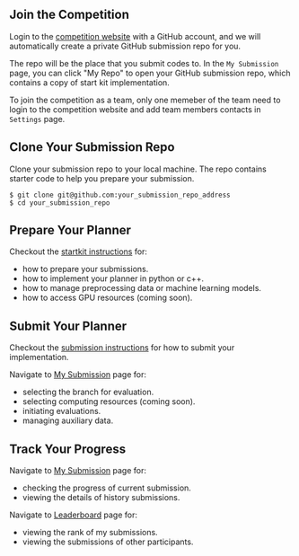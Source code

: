 ## Join the Competition

Login to the [competition website](http://www.leagueofrobotrunners.org/submission) with a GitHub account, and we will automatically create a private GitHub submission repo for you.

The repo will be the place that you submit codes to. In the `My Submission` page, you can click "My Repo" to open your GitHub submission repo, which contains a copy of start kit implementation.

To join the competition as a team, only one memeber of the team need to login to the competition website and add team members contacts in `Settings` page.

## Clone Your Submission Repo

Clone your submission repo to your local machine. The repo contains starter code to help you prepare your submission.

```
$ git clone git@github.com:your_submission_repo_address
$ cd your_submission_repo
```

## Prepare Your Planner
Checkout the [startkit instructions](https://github.com/MAPF-Competition/Start-Kit/blob/main/README.md) for:
- how to prepare your submissions.
- how to implement your planner in python or c++.
- how to manage preprocessing data or machine learning models.
- how to access GPU resources (coming soon).

## Submit Your Planner
Checkout the [submission instructions](https://github.com/MAPF-Competition/Start-Kit/blob/main/Submission_Instruction.md) for how to submit your implementation.

Navigate to [My Submission](./submission) page for:
- selecting the branch for evaluation.
- selecting computing resources (coming soon).
- initiating evaluations.
- managing auxiliary data.



## Track Your Progress
Navigate to [My Submission](./submission) page for:
- checking the progress of current submission.
- viewing the details of history submissions.

Navigate to [Leaderboard](./leaderboard) page for:
- viewing the rank of my submissions.
- viewing the submissions of other participants.
